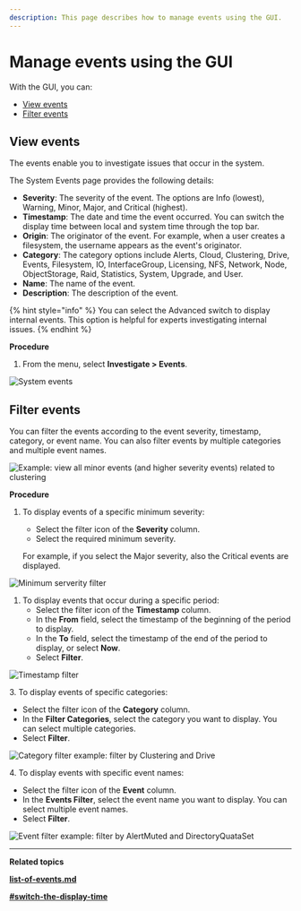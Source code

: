 ```yaml
---
description: This page describes how to manage events using the GUI.
---
```


# Manage events using the GUI

With the GUI, you can:

* [View events](events.md#view-events)
* [Filter events](events.md#filter-events)

## View events

The events enable you to investigate issues that occur in the system.

The System Events page provides the following details:

* **Severity**: The severity of the event. The options are Info (lowest), Warning, Minor, Major, and Critical (highest).
* **Timestamp**: The date and time the event occurred. You can switch the display time between local and system time through the top bar.
* **Origin**: The originator of the event. For example, when a user creates a filesystem, the username appears as the event's originator.
* **Category**: The category options include Alerts, Cloud, Clustering, Drive, Events, Filesystem, IO, InterfaceGroup, Licensing, NFS, Network, Node, ObjectStorage, Raid, Statistics, System, Upgrade, and User.
* **Name**: The name of the event.
* **Description**: The description of the event.

{% hint style="info" %}
You can select the Advanced switch to display internal events. This option is helpful for experts investigating internal issues.
{% endhint %}

&#x20;**Procedure**

1. From the menu, select **Investigate > Events**.

![System events](../../.gitbook/assets/wmng\_events\_view.png)

## Filter events

You can filter the events according to the event severity, timestamp, category, or event name. You can also filter events by multiple categories and multiple event names.

![Example: view all minor events (and higher severity events) related to clustering](../../.gitbook/assets/wmng\_events\_filter\_example.gif)

**Procedure**

1.  To display events of a specific minimum severity:

    * Select the filter icon of the **Severity** column.
    * Select the required minimum severity.

    For example, if you select the Major severity, also the Critical events are displayed.

![Minimum serverity filter](../../.gitbook/assets/wmng\_events\_filter\_severity.png)

1. To display events that occur during a specific period:
   * Select the filter icon of the **Timestamp** column.
   * In the **From** field, select the timestamp of the beginning of the period to display.
   * In the **To** field, select the timestamp of the end of the period to display, or select **Now**.
   * Select **Filter**.

![Timestamp filter](../../.gitbook/assets/wmng\_events\_filter\_timestamp.png)

3\. To display events of specific categories:

* Select the filter icon of the **Category** column.
* In the **Filter Categories**, select the category you want to display. You can select multiple categories.
* Select **Filter**.

![Category filter example: filter by Clustering and Drive](../../.gitbook/assets/wmng\_events\_filter\_category.png)

4\. To display events with specific event names:

* Select the filter icon of the **Event** column.
* In the **Events Filter**, select the event name you want to display. You can select multiple event names.
* Select **Filter**.

![Event filter example: filter by AlertMuted and DirectoryQuataSet](../../.gitbook/assets/wmng\_events\_filter\_event.png)

****

**Related topics**

****[list-of-events.md](list-of-events.md "mention")****

****[#switch-the-display-time](../../getting-started-with-weka/manage-the-system-using-weka-gui.md#switch-the-display-time "mention")****
